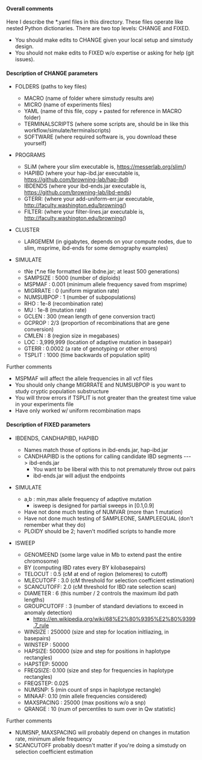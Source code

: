 #### Overall comments

Here I describe the *.yaml files in this directory.
These files operate like nested Python dictionaries.
There are two top levels: CHANGE and FIXED.
- You should make edits to CHANGE given your local setup and simstudy design.
- You should not make edits to FIXED w/o expertise or asking for help (git issues).

#### Description of CHANGE parameters

- FOLDERS (paths to key files)
    - MACRO (name of folder where simstudy results are)
    - MICRO (name of experiments files)
    - YAML (name of this file, copy + pasted for reference in MACRO folder)
    - TERMINALSCRIPTS (where some scripts are, should be in like this workflow/simulate/terminalscripts)
    - SOFTWARE (where required software is, you download these yourself)

- PROGRAMS
    - SLiM (where your slim executable is, https://messerlab.org/slim/)
    - HAPIBD (where your hap-ibd.jar executable is, https://github.com/browning-lab/hap-ibd)
    - IBDENDS (where your ibd-ends.jar executable is, https://github.com/browning-lab/ibd-ends)
    - GTERR: (where your add-uniform-err.jar executable, http://faculty.washington.edu/browning/)
    - FILTER: (where your filter-lines.jar executable is, http://faculty.washington.edu/browning/)

- CLUSTER
    - LARGEMEM (in gigabytes, depends on your compute nodes, due to slim, msprime, ibd-ends for some demography examples)

- SIMULATE
    - tNe (*.ne file formatted like ibdne.jar; at least 500 generations)
    - SAMPSIZE : 5000 (number of diploids)
    - MSPMAF : 0.001 (minimum allele frequency saved from msprime)
    - MIGRRATE : 0 (uniform migration rate)
    - NUMSUBPOP : 1 (number of subpopulations)
    - RHO : 1e-8 (recombination rate)
    - MU : 1e-8 (mutation rate)
    - GCLEN : 300 (mean length of gene conversion tract)
    - GCPROP : 2/3 (proportion of recombinations that are gene conversion)
    - CMLEN : 8 (region size in megabases)
    - LOC : 3,999,999 (location of adaptive mutation in basepair)
    - GTERR : 0.0002 (a rate of genotyping or other errors)
    - TSPLIT : 1000 (time backwards of population split)

Further comments
- MSPMAF will affect the allele frequencies in all vcf files
- You should only change MIGRRATE and NUMSUBPOP is you want to study cryptic population substructure
- You will throw errors if TSPLIT is not greater than the greatest time value in your experiments file
- Have only worked w/ uniform recombination maps

#### Description of FIXED parameters
- IBDENDS, CANDHAPIBD, HAPIBD
    - Names match those of options in ibd-ends.jar, hap-ibd.jar
    - CANDHAPIBD is the options for calling candidate IBD segments ---> ibd-ends.jar
        - You want to be liberal with this to not prematurely throw out pairs
        - ibd-ends.jar will adjust the endpoints

- SIMULATE
    - a,b : min,max allele frequency of adaptive mutation
        - isweep is designed for partial sweeps in [0.1,0.9]
    - Have not done much testing of NUMVAR (more than 1 mutation)
    - Have not done much testing  of SAMPLEONE, SAMPLEEQUAL (don't remember what they do)
    - PLOIDY should be 2;  haven't modified scripts to handle more

- ISWEEP
    - GENOMEEND (some large value in Mb to extend past the entire chromosome)
    - BY (computing IBD rates every BY kilobasepairs)
    - TELOCUT : 0.5 (cM at end of region (telomeres) to cutoff)
    - MLECUTOFF : 3.0 (cM threshold for selection coefficient estimation)
    - SCANCUTOFF: 2.0 (cM threshold for IBD rate selection scan)
    - DIAMETER : 6 (this number / 2 controls the maximum ibd path lengths)
    - GROUPCUTOFF : 3 (number of standard deviations to exceed in anomaly detection)
        - https://en.wikipedia.org/wiki/68%E2%80%9395%E2%80%9399.7_rule
    - WINSIZE : 250000 (size and step for location initliazing, in basepairs)
    - WINSTEP : 50000
    - HAPSIZE: 500000 (size and step for positions in haplotype rectangles)
    - HAPSTEP: 50000
    - FREQSIZE: 0.100 (size and step for frequencies in haplotype rectangles)
    - FREQSTEP: 0.025
    - NUMSNP: 5 (min count of snps in haplotype rectangle)
    - MINAAF: 0.10 (min allele frequencies considered)
    - MAXSPACING : 25000 (max positions w/o a snp)
    - QRANGE : 10 (num of percentiles to sum over in Qw statistic)


Further comments
- NUMSNP, MAXSPACING will probably depend on changes in mutation rate, minimum allele frequency
- SCANCUTOFF probably doesn't matter if you're doing a simstudy on selection coefficient estimation
